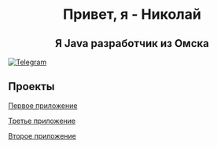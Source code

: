 <div id="header" align="center"> 
    <h1>Привет, я - Николай
    <h2>Я Java разработчик из Омска
</div> 

<a href="https://t.me/ReturnCra5h">
    <img src="https://img.icons8.com/?size=100&id=63306&format=png&color=000000" alt="Telegram"/>
</a>

## Проекты 

[Первое приложение](https://github.com/Cra5h23/java-explore-with-me)

[Третье приложение](https://github.com/Cra5h23/java-filmorate)

[Второе приложение](https://github.com/Cra5h23/java-shareit)
<!--
**Cra5h23/Cra5h23** is a ✨ _special_ ✨ repository because its `README.md` (this file) appears on your GitHub profile.

Here are some ideas to get you started:

- 🔭 I’m currently working on ...
- 🌱 I’m currently learning ...
- 👯 I’m looking to collaborate on ...
- 🤔 I’m looking for help with ...
- 💬 Ask me about ...
- 📫 How to reach me: ...
- 😄 Pronouns: ...
- ⚡ Fun fact: ...
-->
